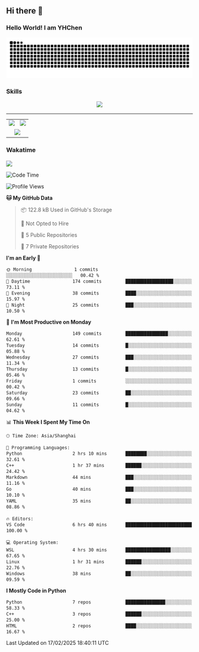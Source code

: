 
## Hi there 👋

<!--
**YHChen0511/YHChen0511** is a ✨ _special_ ✨ repository because its `README.md` (this file) appears on your GitHub profile.

Here are some ideas to get you started:

- 🔭 I’m currently working on ...
- 🌱 I’m currently learning ...
- 👯 I’m looking to collaborate on ...
- 🤔 I’m looking for help with ...
- 💬 Ask me about ...
- 📫 How to reach me: ...
- 😄 Pronouns: ...
- ⚡ Fun fact: ...
-->
### Hello World!  I am YHChen

![](https://raw.githubusercontent.com/YHChen0511/YHChen0511/refs/heads/output/github-contribution-grid-snake.svg)

### Skills

<p align="center">
  <a href="https://skillicons.dev">
    <img src="https://skillicons.dev/icons?i=python,pytorch,cpp,c,git,docker,sqlite,latex,java,go" />
  </a>
</p>

---
<div align="center">
  <table style="width:100%;">
    <tr>
      <!-- 第一个图片 -->
      <td align="center">
        <img height='200' src="https://github-readme-stats.vercel.app/api?username=YHChen0511&show_icons=true" />
      </td>
      <!-- 第二个图片 -->
      <td align="center">
        <img height='200' src="https://github-readme-stats.vercel.app/api/top-langs/?username=YHChen0511&layout=compact" />
      </td>
    </tr>
    <!-- 第三个图片 -->
    <tr>
      <td colspan="2" align="center">
        <img height="220" src="https://github-readme-activity-graph.vercel.app/graph?username=YHChen0511&theme=github-compact&hide_border=true&area=true" />
      </td>
    </tr>
  </table>
</div>

### Wakatime
<img align="center" src="https://github-readme-stats.vercel.app/api/wakatime?username=YHChen0511&theme=transparent&hide_border=true&layout=compact&langs_count=20&range=last_30_days" />

<!--START_SECTION:waka-->
![Code Time](http://img.shields.io/badge/Code%20Time-8%20hrs%2031%20mins-blue)

![Profile Views](http://img.shields.io/badge/Profile%20Views-123-blue)

**🐱 My GitHub Data** 

> 📦 122.8 kB Used in GitHub's Storage 
 > 
> 🚫 Not Opted to Hire
 > 
> 📜 5 Public Repositories 
 > 
> 🔑 7 Private Repositories 
 > 
**I'm an Early 🐤** 

```text
🌞 Morning                1 commits           ░░░░░░░░░░░░░░░░░░░░░░░░░   00.42 % 
🌆 Daytime                174 commits         ██████████████████░░░░░░░   73.11 % 
🌃 Evening                38 commits          ████░░░░░░░░░░░░░░░░░░░░░   15.97 % 
🌙 Night                  25 commits          ███░░░░░░░░░░░░░░░░░░░░░░   10.50 % 
```
📅 **I'm Most Productive on Monday** 

```text
Monday                   149 commits         ████████████████░░░░░░░░░   62.61 % 
Tuesday                  14 commits          █░░░░░░░░░░░░░░░░░░░░░░░░   05.88 % 
Wednesday                27 commits          ███░░░░░░░░░░░░░░░░░░░░░░   11.34 % 
Thursday                 13 commits          █░░░░░░░░░░░░░░░░░░░░░░░░   05.46 % 
Friday                   1 commits           ░░░░░░░░░░░░░░░░░░░░░░░░░   00.42 % 
Saturday                 23 commits          ██░░░░░░░░░░░░░░░░░░░░░░░   09.66 % 
Sunday                   11 commits          █░░░░░░░░░░░░░░░░░░░░░░░░   04.62 % 
```


📊 **This Week I Spent My Time On** 

```text
🕑︎ Time Zone: Asia/Shanghai

💬 Programming Languages: 
Python                   2 hrs 10 mins       ████████░░░░░░░░░░░░░░░░░   32.61 % 
C++                      1 hr 37 mins        ██████░░░░░░░░░░░░░░░░░░░   24.42 % 
Markdown                 44 mins             ███░░░░░░░░░░░░░░░░░░░░░░   11.16 % 
Go                       40 mins             ███░░░░░░░░░░░░░░░░░░░░░░   10.10 % 
YAML                     35 mins             ██░░░░░░░░░░░░░░░░░░░░░░░   08.86 % 

🔥 Editors: 
VS Code                  6 hrs 40 mins       █████████████████████████   100.00 % 

💻 Operating System: 
WSL                      4 hrs 30 mins       █████████████████░░░░░░░░   67.65 % 
Linux                    1 hr 31 mins        ██████░░░░░░░░░░░░░░░░░░░   22.76 % 
Windows                  38 mins             ██░░░░░░░░░░░░░░░░░░░░░░░   09.59 % 
```

**I Mostly Code in Python** 

```text
Python                   7 repos             ███████████████░░░░░░░░░░   58.33 % 
C++                      3 repos             ██████░░░░░░░░░░░░░░░░░░░   25.00 % 
HTML                     2 repos             ████░░░░░░░░░░░░░░░░░░░░░   16.67 % 
```




 Last Updated on 17/02/2025 18:40:11 UTC
<!--END_SECTION:waka-->